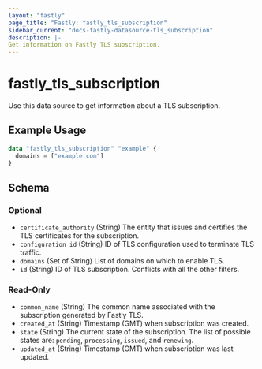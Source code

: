 ```yaml
---
layout: "fastly"
page_title: "Fastly: fastly_tls_subscription"
sidebar_current: "docs-fastly-datasource-tls_subscription"
description: |-
Get information on Fastly TLS subscription.
---
```


# fastly_tls_subscription

Use this data source to get information about a TLS subscription.

## Example Usage

```terraform
data "fastly_tls_subscription" "example" {
  domains = ["example.com"]
}
```

<!-- schema generated by tfplugindocs -->
## Schema

### Optional

- `certificate_authority` (String) The entity that issues and certifies the TLS certificates for the subscription.
- `configuration_id` (String) ID of TLS configuration used to terminate TLS traffic.
- `domains` (Set of String) List of domains on which to enable TLS.
- `id` (String) ID of TLS subscription. Conflicts with all the other filters.

### Read-Only

- `common_name` (String) The common name associated with the subscription generated by Fastly TLS.
- `created_at` (String) Timestamp (GMT) when subscription was created.
- `state` (String) The current state of the subscription. The list of possible states are: `pending`, `processing`, `issued`, and `renewing`.
- `updated_at` (String) Timestamp (GMT) when subscription was last updated.
